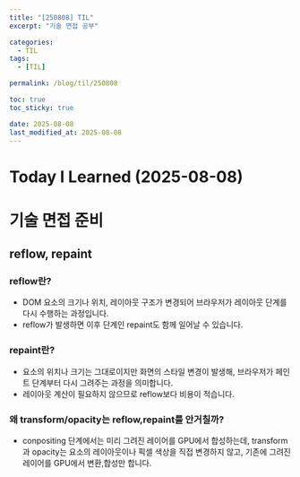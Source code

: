 ```yaml
---
title: "[250808] TIL"
excerpt: "기술 면접 공부"

categories:
  - TIL
tags:
  - [TIL]

permalink: /blog/til/250808

toc: true
toc_sticky: true

date: 2025-08-08
last_modified_at: 2025-08-08
---
```


# Today I Learned (2025-08-08)

# 기술 면접 준비

## reflow, repaint

### reflow란?

- DOM 요소의 크기나 위치, 레이아웃 구조가 변경되어 브라우저가 레이아웃 단계를 다시 수행하는 과정입니다.
- reflow가 발생하면 이후 단계인 repaint도 함께 일어날 수 있습니다.

### repaint란?

- 요소의 위치나 크기는 그대로이지만 화면의 스타일 변경이 발생해, 브라우저가 페인트 단계부터 다시 그려주는 과정을 의미합니다.
- 레이아웃 계산이 필요하지 않으므로 reflow보다 비용이 적습니다.

### 왜 transform/opacity는 reflow,repaint를 안거칠까?

- conpositing 단계에서는 미리 그려진 레이어를 GPU에서 합성하는데, transform과 opacity는 요소의 레이아웃이나 픽셀 색상을 직접 변경하지 않고, 기존에 그려진 레이어를 GPU에서 변환,합성만 합니다.
